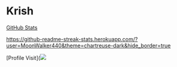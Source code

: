 # Krish

[GitHub Stats](https://github-readme-stats.vercel.app/api?username=MoonWalker440&theme=chartreuse-dark&show_icons=true&hide_border=true&count_private=true)

https://github-readme-streak-stats.herokuapp.com/?user=MoonWalker440&theme=chartreuse-dark&hide_border=true

[Profile Visit]([![](https://visitcount.itsvg.in/api?id=MoonWalker440&label=Profile%20Views&icon=0&pretty=false)](https://visitcount.itsvg.in)
